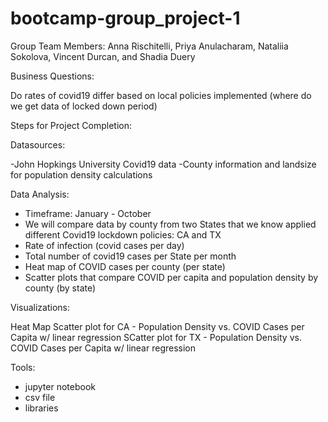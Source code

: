 # bootcamp-group_project-1

Group Team Members: Anna Rischitelli, Priya Anulacharam, Nataliia Sokolova, Vincent Durcan, and Shadia Duery

Business Questions:

Do rates of covid19 differ based on local policies implemented (where do we get data of locked down period)


Steps for Project Completion:

Datasources:

-John Hopkings University Covid19 data
-County information and landsize for population density calculations

Data Analysis:

- Timeframe: January - October
- We will compare data by county from two States that we know applied different Covid19 lockdown policies: CA and TX
- Rate of infection (covid cases per day)
- Total number of covid19 cases per State per month
- Heat map of COVID cases per county (per state)
- Scatter plots that compare COVID per capita and population density by county (by state)


Visualizations:

Heat Map 
Scatter plot for CA - Population Density vs. COVID Cases per Capita w/ linear regression 
SCatter plot for TX - Population Density vs. COVID Cases per Capita w/ linear regression

Tools:

- jupyter notebook
- csv file
- libraries